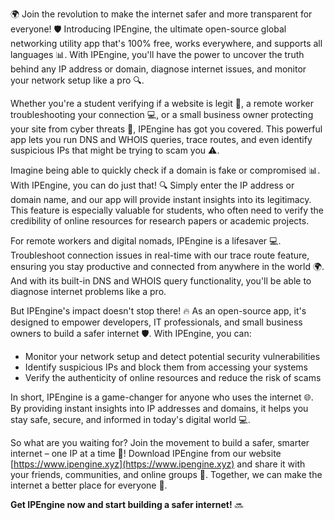 🌍 Join the revolution to make the internet safer and more transparent for everyone! 🛡️ Introducing IPEngine, the ultimate open-source global networking utility app that's 100% free, works everywhere, and supports all languages 📊. With IPEngine, you'll have the power to uncover the truth behind any IP address or domain, diagnose internet issues, and monitor your network setup like a pro 🔍.

Whether you're a student verifying if a website is legit 🤔, a remote worker troubleshooting your connection 💻, or a small business owner protecting your site from cyber threats 🚀, IPEngine has got you covered. This powerful app lets you run DNS and WHOIS queries, trace routes, and even identify suspicious IPs that might be trying to scam you ⚠️.

Imagine being able to quickly check if a domain is fake or compromised 📊. With IPEngine, you can do just that! 🔍 Simply enter the IP address or domain name, and our app will provide instant insights into its legitimacy. This feature is especially valuable for students, who often need to verify the credibility of online resources for research papers or academic projects.

For remote workers and digital nomads, IPEngine is a lifesaver 💻. Troubleshoot connection issues in real-time with our trace route feature, ensuring you stay productive and connected from anywhere in the world 🌍. And with its built-in DNS and WHOIS query functionality, you'll be able to diagnose internet problems like a pro.

But IPEngine's impact doesn't stop there! 🔥 As an open-source app, it's designed to empower developers, IT professionals, and small business owners to build a safer internet 🛡️. With IPEngine, you can:

* Monitor your network setup and detect potential security vulnerabilities
* Identify suspicious IPs and block them from accessing your systems
* Verify the authenticity of online resources and reduce the risk of scams

In short, IPEngine is a game-changer for anyone who uses the internet 🌐. By providing instant insights into IP addresses and domains, it helps you stay safe, secure, and informed in today's digital world 💻.

So what are you waiting for? Join the movement to build a safer, smarter internet – one IP at a time 🔴! Download IPEngine from our website [https://www.ipengine.xyz](https://www.ipengine.xyz) and share it with your friends, communities, and online groups 📢. Together, we can make the internet a better place for everyone 🌈.

**Get IPEngine now and start building a safer internet!** 🔜